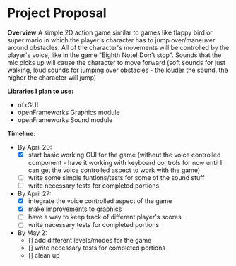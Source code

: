 # Project Proposal
**Overview**
A simple 2D action game similar to games like flappy bird or super mario in which the player's character has to jump over/maneuver around obstacles. All of the character's movements will be controlled by the player's voice, like in the game "Eighth Note! Don't stop". Sounds that the mic picks up will cause the character to move forward (soft sounds for just walking, loud sounds for jumping over obstacles - the louder the sound, the higher the character will jump)

**Libraries I plan to use:**
* ofxGUI
* openFrameworks Graphics module
* openFrameworks Sound module

**Timeline:**
* By April 20:
  - [X] start basic working GUI for the game (without the voice controlled component - have it working with keyboard controls for now until I can get the voice controlled aspect to work with the game)
  - [ ] write some simple funtions/tests for some of the sound stuff
  - [ ] write necessary tests for completed portions
  
* By April 27:
  - [X] integrate the voice controlled aspect of the game
  - [X] make improvements to graphics
  - [ ] have a way to keep track of different player's scores
  - [ ] write necessary tests for completed portions
  
* By May 2:
  - [] add different levels/modes for the game
  - [] write necessary tests for completed portions
  - [] clean up
